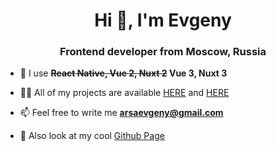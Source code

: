 <h1 align="center">Hi 👋, I'm Evgeny
<h3 align="center">Frontend developer from Moscow, Russia</h3>

- 🌱 I use **<s>React Native, Vue 2, Nuxt 2</s> Vue 3, Nuxt 3**

- 👨‍💻 All of my projects are available <a href="https://github.com/aarsaevv" target="_blank">HERE</a> and <a href="https://gitlab.com/aarsaevv" target="_blank">HERE</a>

- 📫 Feel free to write me **arsaevgeny@gmail.com**
- 👾 Also look at my cool <a href="https://aarsaevv.github.io" target="_blank">Github Page</a>
